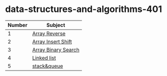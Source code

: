 # data-structures-and-algorithms-401


| Number | Subject                                                |
| ------ | ------------------------------------------------------ |
| 1      | [Array Reverse](./array-reverse/README.md)             |
| 2      | [Array Insert Shift](./array-insert-shift/README.md)   |
| 3      | [Array Binary Search](./array-binary-search/README.md) |
| 4      | [Linked list](./linked-list/README.md)                 |
| 5      | [stack&queue](stack&queue/app/src/main/java/stackAndQueue/README.md)|
